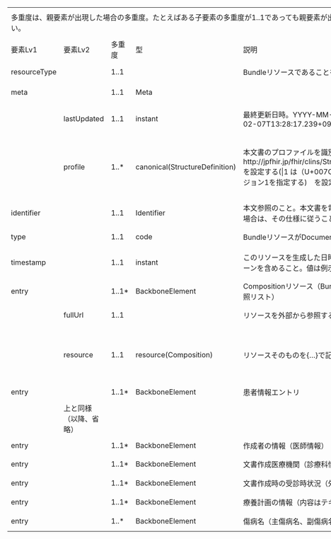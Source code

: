 <table border=0 cellpadding=0 cellspacing=0 width=1267 style='border-collapse:
 collapse;table-layout:fixed;width:950pt'>
 <col class=xl359 width=149 style='mso-width-source:userset;mso-width-alt:4096;
 width:112pt'>
 <col class=xl359 width=137 style='mso-width-source:userset;mso-width-alt:3766;
 width:103pt'>
 <col class=xl359 width=57 style='mso-width-source:userset;mso-width-alt:1572;
 width:43pt'>
 <col class=xl359 width=119 style='mso-width-source:userset;mso-width-alt:3254;
 width:89pt'>
 <col class=xl359 width=359 style='mso-width-source:userset;mso-width-alt:9837;
 width:269pt'>
 <col class=xl359 width=51 style='mso-width-source:userset;mso-width-alt:1389;
 width:38pt'>
 <col class=xl194 width=195 style='mso-width-source:userset;mso-width-alt:5339;
 width:146pt'>
 <col class=xl160 width=100 span=2 style='width:75pt'>
 <tr height=68 style='mso-height-source:userset;height:51.0pt'>
  <td colspan=7 height=68 class=xl439 align=left width=1067 style='height:51.0pt;
  width:800pt'><a name="Print_Area"><ruby>多重度<span style='display:none'><rt>タジュウド
  </rt></span></ruby>は、<ruby>親<span style='display:none'><rt>オヤ </rt></span></ruby><ruby>要素<span
  style='display:none'><rt>ヨウソ </rt></span></ruby>が<ruby>出現<span
  style='display:none'><rt>シュツゲン </rt></span></ruby>した<ruby>場合<span
  style='display:none'><rt>バアイ </rt></span></ruby>の<ruby>多重度<span
  style='display:none'><rt>タジュウド </rt></span></ruby>。たとえばある<ruby>子要素<span
  style='display:none'><rt>コヨウソ </rt></span></ruby>の<ruby>多重度<span
  style='display:none'><rt>タジュウド </rt></span></ruby>が1..1であっても<ruby>親要素<span
  style='display:none'><rt>オヤヨウソ </rt></span></ruby>が<ruby>出現<span
  style='display:none'><rt>シュツゲン </rt></span></ruby>しない<ruby>場合<span
  style='display:none'><rt>バアイ </rt></span></ruby>にはその<ruby>子要素<span
  style='display:none'><rt>コヨウソ </rt></span></ruby>は<ruby>出現<span
  style='display:none'><rt>シュツゲン </rt></span></ruby>しない。<ruby>逆<span
  style='display:none'><rt>ギャク </rt></span></ruby>に<ruby>親要素<span
  style='display:none'><rt>オヤヨウソ </rt></span></ruby>が<ruby>出現<span
  style='display:none'><rt>シュツゲン </rt></span></ruby>する<ruby>場合<span
  style='display:none'><rt>バアイ </rt></span></ruby>には、この<ruby>子要素<span
  style='display:none'><rt>コヨウソ </rt></span></ruby>は<ruby>出現<span
  style='display:none'><rt>シュツゲン </rt></span></ruby>しなければならない。</a></td>
  <td class=xl359 width=100 style='width:75pt'></td>
  <td class=xl359 width=100 style='width:75pt'></td>
 </tr>
 <tr height=40 style='height:30.0pt'>
  <td height=40 class=xl385 width=149 style='height:30.0pt;border-top:none;
  width:112pt'>要素Lv1</td>
  <td class=xl386 width=137 style='border-top:none;border-left:none;width:103pt'>要素Lv2</td>
  <td class=xl387 width=57 style='border-top:none;border-left:none;width:43pt'>多重度</td>
  <td class=xl386 width=119 style='border-top:none;border-left:none;width:89pt'>型</td>
  <td class=xl386 width=359 style='border-top:none;border-left:none;width:269pt'>説明</td>
  <td class=xl386 width=51 style='border-top:none;border-left:none;width:38pt'><ruby>固定値<span
  style='display:none'><rt class=font9>コテイチ</rt></span></ruby><br>
    <ruby>／<span style='display:none'><rt class=font9>レイジ</rt></span></ruby><ruby>例<span
  style='display:none'><rt class=font9>ジ</rt></span></ruby>示</td>
  <td class=xl388 width=195 style='border-top:none;border-left:none;width:146pt'><ruby>固定値<span
  style='display:none'><rt class=font9>コテイチ</rt></span></ruby> または<ruby>例示<span
  style='display:none'><rt class=font9>レイジ</rt></span></ruby></td>
  <td class=xl160></td>
  <td class=xl160></td>
 </tr>
 <tr height=48 style='mso-height-source:userset;height:36.0pt'>
  <td height=48 class=xl362 align=left width=149 style='height:36.0pt;
  border-top:none;width:112pt'>resourceType</td>
  <td class=xl360 width=137 style='border-top:none;border-left:none;width:103pt'>　</td>
  <td class=xl376 align=left width=57 style='border-top:none;border-left:none;
  width:43pt'>1..1</td>
  <td class=xl360 width=119 style='border-top:none;border-left:none;width:89pt'>　</td>
  <td class=xl361 width=359 style='border-top:none;border-left:none;width:269pt'>Bundleリソースであることを示す</td>
  <td class=xl360 align=left width=51 style='border-top:none;border-left:none;
  width:38pt'>固定値</td>
  <td class=xl363 width=195 style='border-top:none;border-left:none;width:146pt'>Bundle</td>
  <td class=xl160></td>
  <td class=xl160></td>
 </tr>
 <tr height=45 style='mso-height-source:userset;height:34.0pt'>
  <td height=45 class=xl362 align=left width=149 style='height:34.0pt;
  border-top:none;width:112pt'>meta</td>
  <td class=xl360 width=137 style='border-top:none;border-left:none;width:103pt'>　</td>
  <td class=xl376 align=left width=57 style='border-top:none;border-left:none;
  width:43pt'>1..1</td>
  <td class=xl360 align=left width=119 style='border-top:none;border-left:none;
  width:89pt'>Meta</td>
  <td class=xl361 width=359 style='border-top:none;border-left:none;width:269pt'>　</td>
  <td class=xl360 width=51 style='border-top:none;border-left:none;width:38pt'>　</td>
  <td class=xl363 width=195 style='border-top:none;border-left:none;width:146pt'>　</td>
  <td class=xl160></td>
  <td class=xl160></td>
 </tr>
 <tr height=75 style='mso-height-source:userset;height:56.0pt'>
  <td height=75 class=xl362 width=149 style='height:56.0pt;border-top:none;
  width:112pt'>　</td>
  <td class=xl360 align=left width=137 style='border-top:none;border-left:none;
  width:103pt'>lastUpdated</td>
  <td class=xl376 align=left width=57 style='border-top:none;border-left:none;
  width:43pt'>1..1</td>
  <td class=xl360 align=left width=119 style='border-top:none;border-left:none;
  width:89pt'>instant</td>
  <td class=xl361 width=359 style='border-top:none;border-left:none;width:269pt'>最終更新日時。YYYY-MM-DDThh:mm:ss.sss+zz:zz
  (例. 2015-02-07T13:28:17.239+09:00)</td>
  <td class=xl360 width=51 style='border-top:none;border-left:none;width:38pt'>　</td>
  <td class=xl363 width=195 style='border-top:none;border-left:none;width:146pt'>　</td>
  <td class=xl160></td>
  <td class=xl160></td>
 </tr>
 <tr height=144 style='mso-height-source:userset;height:108.0pt'>
  <td height=144 class=xl362 width=149 style='height:108.0pt;border-top:none;
  width:112pt'>　</td>
  <td class=xl360 align=left width=137 style='border-top:none;border-left:none;
  width:103pt'>profile</td>
  <td class=xl376 align=left width=57 style='border-top:none;border-left:none;
  width:43pt'>1..*</td>
  <td class=xl360 align=left width=119 style='border-top:none;border-left:none;
  width:89pt'>canonical(StructureDefinition)</td>
  <td class=xl361 width=359 style='border-top:none;border-left:none;width:269pt'>本文書のプロファイルを識別するURLとバージョンを指定する。<br>
    http://jpfhir.jp/fhir/clins/StructureDefinition/JP_Bundle_ePCS|1　を設定する(|1
  は（U+007C）パイプ（縦棒文字）と数字の1でバージョン1を指定する)　を設定する。</td>
  <td class=xl360 align=left width=51 style='border-top:none;border-left:none;
  width:38pt'>固定値</td>
  <td class=xl363 width=195 style='border-top:none;border-left:none;width:146pt'>&quot;http://jpfhir.jp/fhir/clins/StructureDefinition/JP_Bundle_ePCS&quot;</td>
  <td class=xl160></td>
  <td class=xl160></td>
 </tr>
 <tr height=64 style='height:48.0pt'>
  <td height=64 class=xl362 align=left width=149 style='height:48.0pt;
  border-top:none;width:112pt'>identifier</td>
  <td class=xl360 width=137 style='border-top:none;border-left:none;width:103pt'>　</td>
  <td class=xl376 align=left width=57 style='border-top:none;border-left:none;
  width:43pt'>1..1</td>
  <td class=xl360 align=left width=119 style='border-top:none;border-left:none;
  width:89pt'>Identifier</td>
  <td class=xl360 align=left width=359 style='border-top:none;border-left:none;
  width:269pt'>本文参照のこと。本文書を電子カルテ情報共有サービスに送信する場合は、その<ruby>仕様<span
  style='display:none'><rt>シヨウ </rt></span></ruby>に<ruby>従<span
  style='display:none'><rt>シタガウ </rt></span></ruby>うこと。</td>
  <td class=xl360 width=51 style='border-top:none;border-left:none;width:38pt'>　</td>
  <td class=xl363 width=195 style='border-top:none;border-left:none;width:146pt'>　</td>
  <td class=xl160></td>
  <td class=xl160></td>
 </tr>
 <tr height=43 style='height:32.0pt'>
  <td height=43 class=xl362 align=left width=149 style='height:32.0pt;
  border-top:none;width:112pt'>type</td>
  <td class=xl360 width=137 style='border-top:none;border-left:none;width:103pt'>　</td>
  <td class=xl376 align=left width=57 style='border-top:none;border-left:none;
  width:43pt'>1..1</td>
  <td class=xl360 align=left width=119 style='border-top:none;border-left:none;
  width:89pt'>code</td>
  <td class=xl360 align=left width=359 style='border-top:none;border-left:none;
  width:269pt'>BundleリソースがDocumentタイプであることを示す</td>
  <td class=xl360 align=left width=51 style='border-top:none;border-left:none;
  width:38pt'>固定値</td>
  <td class=xl363 width=195 style='border-top:none;border-left:none;width:146pt'>document</td>
  <td class=xl160></td>
  <td class=xl160></td>
 </tr>
 <tr height=75 style='mso-height-source:userset;height:56.0pt'>
  <td height=75 class=xl362 align=left width=149 style='height:56.0pt;
  border-top:none;width:112pt'>timestamp</td>
  <td class=xl360 width=137 style='border-top:none;border-left:none;width:103pt'>　</td>
  <td class=xl376 align=left width=57 style='border-top:none;border-left:none;
  width:43pt'>1..1</td>
  <td class=xl360 align=left width=119 style='border-top:none;border-left:none;
  width:89pt'>instant</td>
  <td class=xl360 align=left width=359 style='border-top:none;border-left:none;
  width:269pt'>このリソースを生成した日時。時刻の精度はミリ秒とし、タイムゾーンを含めること。値は例示。</td>
  <td class=xl360 align=left width=51 style='border-top:none;border-left:none;
  width:38pt'>例示</td>
  <td class=xl363 width=195 style='border-top:none;border-left:none;width:146pt'>2021-02-01T13:28:17.239+09:00</td>
  <td class=xl160></td>
  <td class=xl160></td>
 </tr>
 <tr height=43 style='height:32.0pt'>
  <td height=43 class=xl362 align=left width=149 style='height:32.0pt;
  border-top:none;width:112pt'>entry</td>
  <td class=xl360 width=137 style='border-top:none;border-left:none;width:103pt'>　</td>
  <td class=xl376 align=left width=57 style='border-top:none;border-left:none;
  width:43pt'>1..1*</td>
  <td class=xl360 align=left width=119 style='border-top:none;border-left:none;
  width:89pt'>BackboneElement</td>
  <td class=xl360 align=left width=359 style='border-top:none;border-left:none;
  width:269pt'>Compositionリソース（Bundleに含まれる全リソースエントリの参照リスト）</td>
  <td class=xl360 width=51 style='border-top:none;border-left:none;width:38pt'>　</td>
  <td class=xl363 width=195 style='border-top:none;border-left:none;width:146pt'>Compositionリソース(JP_Composition_<font
  class="font35">ePCS</font><font class="font26">)</font></td>
  <td class=xl160></td>
  <td class=xl160></td>
 </tr>
 <tr height=55 style='mso-height-source:userset;height:41.0pt'>
  <td height=55 class=xl362 width=149 style='height:41.0pt;border-top:none;
  width:112pt'>　</td>
  <td class=xl160 align=left>fullUrl</td>
  <td class=xl376 align=left width=57 style='border-top:none;width:43pt'>1..1</td>
  <td class=xl360 width=119 style='border-top:none;border-left:none;width:89pt'>　</td>
  <td class=xl360 align=left width=359 style='border-top:none;border-left:none;
  width:269pt'>リソースを<ruby>外部<span style='display:none'><rt>ガイブ </rt></span></ruby>から<ruby>参照<span
  style='display:none'><rt>サンショウ </rt></span></ruby>するためのURL形式のUU<ruby>ID<span
  style='display:none'><rt>ケイシキ </rt></span></ruby></td>
  <td class=xl360 width=51 style='border-top:none;border-left:none;width:38pt'>　</td>
  <td class=xl363 width=195 style='border-top:none;border-left:none;width:146pt'>　</td>
  <td class=xl160></td>
  <td class=xl160></td>
 </tr>
 <tr height=125 style='mso-height-source:userset;height:94.0pt'>
  <td height=125 class=xl362 width=149 style='height:94.0pt;border-top:none;
  width:112pt'>　</td>
  <td class=xl360 align=left width=137 style='border-left:none;width:103pt'>resource</td>
  <td class=xl376 align=left width=57 style='border-top:none;border-left:none;
  width:43pt'>1..1</td>
  <td class=xl360 align=left width=119 style='border-top:none;border-left:none;
  width:89pt'>resource(Composition)</td>
  <td class=xl360 align=left width=359 style='border-top:none;border-left:none;
  width:269pt'>リソースそのものを{…}で<ruby>記述<span style='display:none'><rt>キジュツ </rt></span></ruby>する。</td>
  <td class=xl360 align=left width=51 style='border-top:none;border-left:none;
  width:38pt'>例示</td>
  <td class=xl363 width=195 style='border-top:none;border-left:none;width:146pt'>{&quot;resourceType&quot;:
  &quot;Composition&quot;,<br>
    &quot;id&quot; : &quot;compositionPCSExample01Inline&quot;,… }</td>
  <td class=xl160></td>
  <td class=xl160></td>
 </tr>
 <tr height=43 style='height:32.0pt'>
  <td height=43 class=xl362 align=left width=149 style='height:32.0pt;
  border-top:none;width:112pt'>entry</td>
  <td class=xl360 width=137 style='border-top:none;border-left:none;width:103pt'>　</td>
  <td class=xl376 align=left width=57 style='border-top:none;border-left:none;
  width:43pt'>1..1*</td>
  <td class=xl360 align=left width=119 style='border-top:none;border-left:none;
  width:89pt'>BackboneElement</td>
  <td class=xl360 align=left width=359 style='border-top:none;border-left:none;
  width:269pt'>患者情報エントリ</td>
  <td class=xl360 width=51 style='border-top:none;border-left:none;width:38pt'>　</td>
  <td class=xl363 width=195 style='border-top:none;border-left:none;width:146pt'>Patientリソース(JP_Patient_eCS)</td>
  <td class=xl160></td>
  <td class=xl160></td>
 </tr>
 <tr height=51 style='mso-height-source:userset;height:38.0pt'>
  <td height=51 class=xl362 width=149 style='height:38.0pt;border-top:none;
  width:112pt'>　</td>
  <td class=xl360 align=left width=137 style='border-top:none;border-left:none;
  width:103pt'><ruby>上<span style='display:none'><rt>ウエ </rt></span></ruby>と<ruby>同様<span
  style='display:none'><rt>ドウヨウ </rt></span></ruby>（<ruby>以降<span
  style='display:none'><rt>イコウ </rt></span></ruby>、<ruby>省略<span
  style='display:none'><rt>ショウリャク </rt></span></ruby>）</td>
  <td class=xl376 width=57 style='border-top:none;border-left:none;width:43pt'>　</td>
  <td class=xl360 width=119 style='border-top:none;border-left:none;width:89pt'>　</td>
  <td class=xl360 width=359 style='border-top:none;border-left:none;width:269pt'>　</td>
  <td class=xl360 width=51 style='border-top:none;border-left:none;width:38pt'>　</td>
  <td class=xl363 width=195 style='border-top:none;border-left:none;width:146pt'>　</td>
  <td class=xl160></td>
  <td class=xl160></td>
 </tr>
 <tr height=43 style='height:32.0pt'>
  <td height=43 class=xl362 align=left width=149 style='height:32.0pt;
  border-top:none;width:112pt'>entry</td>
  <td class=xl360 width=137 style='border-top:none;border-left:none;width:103pt'>　</td>
  <td class=xl376 align=left width=57 style='border-top:none;border-left:none;
  width:43pt'>1..1*</td>
  <td class=xl360 align=left width=119 style='border-top:none;border-left:none;
  width:89pt'>BackboneElement</td>
  <td class=xl360 align=left width=359 style='border-top:none;border-left:none;
  width:269pt'>作成者の情報（医師情報）</td>
  <td class=xl360 width=51 style='border-top:none;border-left:none;width:38pt'>　</td>
  <td class=xl363 width=195 style='border-top:none;border-left:none;width:146pt'>Practitionerリソース(JP_Practitioner_eCS)</td>
  <td class=xl160></td>
  <td class=xl160></td>
 </tr>
 <tr height=43 style='height:32.0pt'>
  <td height=43 class=xl362 align=left width=149 style='height:32.0pt;
  border-top:none;width:112pt'>entry</td>
  <td class=xl360 width=137 style='border-top:none;border-left:none;width:103pt'>　</td>
  <td class=xl376 align=left width=57 style='border-top:none;border-left:none;
  width:43pt'>1..1*</td>
  <td class=xl360 align=left width=119 style='border-top:none;border-left:none;
  width:89pt'>BackboneElement</td>
  <td class=xl360 align=left width=359 style='border-top:none;border-left:none;
  width:269pt'>文書作成医療機関（診療科情報を拡張に含む）</td>
  <td class=xl360 width=51 style='border-top:none;border-left:none;width:38pt'>　</td>
  <td class=xl363 width=195 style='border-top:none;border-left:none;width:146pt'>Organizationリソース(JP_Organization_eCS)</td>
  <td class=xl160></td>
  <td class=xl160></td>
 </tr>
 <tr height=43 style='height:32.0pt'>
  <td height=43 class=xl362 align=left width=149 style='height:32.0pt;
  border-top:none;width:112pt'>entry</td>
  <td class=xl360 width=137 style='border-top:none;border-left:none;width:103pt'>　</td>
  <td class=xl376 align=left width=57 style='border-top:none;border-left:none;
  width:43pt'>1..1*</td>
  <td class=xl360 align=left width=119 style='border-top:none;border-left:none;
  width:89pt'>BackboneElement</td>
  <td class=xl360 align=left width=359 style='border-top:none;border-left:none;
  width:269pt'>文書作成時の受診時状況（外来、入院の区分）</td>
  <td class=xl360 width=51 style='border-top:none;border-left:none;width:38pt'>　</td>
  <td class=xl363 width=195 style='border-top:none;border-left:none;width:146pt'>Encounterリソース(JP_Encounter_eCS)</td>
  <td class=xl160></td>
  <td class=xl160></td>
 </tr>
 <tr height=43 style='height:32.0pt'>
  <td height=43 class=xl362 align=left width=149 style='height:32.0pt;
  border-top:none;width:112pt'>entry</td>
  <td class=xl360 width=137 style='border-top:none;border-left:none;width:103pt'>　</td>
  <td class=xl376 align=left width=57 style='border-top:none;border-left:none;
  width:43pt'>1..1*</td>
  <td class=xl360 align=left width=119 style='border-top:none;border-left:none;
  width:89pt'>BackboneElement</td>
  <td class=xl360 align=left width=359 style='border-top:none;border-left:none;
  width:269pt'>療養計画の情報（内容はテキストで記述）</td>
  <td class=xl360 width=51 style='border-top:none;border-left:none;width:38pt'>　</td>
  <td class=xl363 width=195 style='border-top:none;border-left:none;width:146pt'>CarePlanリソース(JP_CarePlan_<font
  class="font35">ePCS</font><font class="font26">)</font></td>
  <td class=xl160></td>
  <td class=xl160></td>
 </tr>
 <tr height=44 style='height:33.0pt'>
  <td height=44 class=xl364 align=left width=149 style='height:33.0pt;
  border-top:none;width:112pt'>entry</td>
  <td class=xl365 width=137 style='border-top:none;border-left:none;width:103pt'>　</td>
  <td class=xl377 align=left width=57 style='border-top:none;border-left:none;
  width:43pt'>1..*</td>
  <td class=xl365 align=left width=119 style='border-top:none;border-left:none;
  width:89pt'>BackboneElement</td>
  <td class=xl365 align=left width=359 style='border-top:none;border-left:none;
  width:269pt'>傷病名（主傷病名、副傷病名の別情報を含む）</td>
  <td class=xl365 width=51 style='border-top:none;border-left:none;width:38pt'>　</td>
  <td class=xl366 width=195 style='border-top:none;border-left:none;width:146pt'>Conditionリソース(JP_Condition_eCS)</td>
  <td class=xl160></td>
  <td class=xl160></td>
 </tr>

</table>